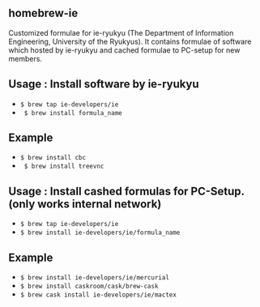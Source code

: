 ## homebrew-ie

Customized formulae for ie-ryukyu (The Department of Information Engineering, University of the Ryukyus).
It contains formulae of software which hosted by ie-ryukyu and cached formulae to PC-setup for new members.

## Usage : Install software by ie-ryukyu

- `` $ brew tap ie-developers/ie ``
- `` $ brew install formula_name``

## Example
- `` $ brew install cbc ``
- `` $ brew install treevnc``

## Usage : Install cashed formulas for PC-Setup. (only works internal network)

- `` $ brew tap ie-developers/ie ``
- `` $ brew install ie-developers/ie/formula_name ``

## Example
- `` $ brew install ie-developers/ie/mercurial ``
- `` $ brew install caskroom/cask/brew-cask ``
- `` $ brew cask install ie-developers/ie/mactex ``
